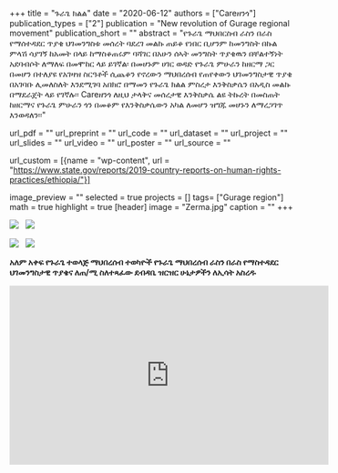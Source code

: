 +++
title = "ጉራጌ ክልል"
date = "2020-06-12"
authors = ["Careዘንጎ"]
publication_types = ["2"]
publication = "New revolution of Gurage regional movement"
publication_short = ""
abstract = "የጉራጌ ማህበርስብ ራስን በራስ የማሰተዳደር ጥያቄ ህገመንግስቱ መሰረት ባደረገ መልኩ ጠይቆ የነበር ቢሆንም ከመንግስት በኩል ምላሽ ሳያገኝ ከአመት በላይ ከማስቆጠሩም ባሻገር በአሁን ሰኣት መንግስት ጥያቄዉን በቸልተኝነት አደባብሶት ለማለፍ በመሞከር ላይ ይገኛል፡ በመሆኑም ሀገር ወዳድ የጉራጌ ምሁራን ከዘርማ ጋር በመሆን በተለያዩ የአገዛዝ ስርዓቶች ሲጨቆን የኖረውን ማህበረሰብ የጠየቀውን ህገመንግስታዊ ጥያቄ በአገባቡ ሊመለስለት እንደሚገባ አበክሮ በማመን የጉራጌ ክልል ምስረታ እንቅስቃሴን በአዲስ መልኩ በማደራጀት ላይ የገኛሉ፡፡  Careዘንጎ  ለዚህ ታላቅና መሰረታዊ እንቅስቃሴ ልዩ ትኩረት በመስጠት ከዘርማና የጉራጌ ምሁራን ጎን በመቆም የእንቅስቃሴውን አካል ለመሆን ዝግጁ መሆኑን ለማረጋገጥ እንወዳለን፡፡"

url_pdf = ""
url_preprint = ""
url_code = ""
url_dataset = ""
url_project = ""
url_slides = ""
url_video = ""
url_poster = ""
url_source = ""

url_custom = [{name = "wp-content", url = "https://www.state.gov/reports/2019-country-reports-on-human-rights-practices/ethiopia/"}]

image_preview = ""
selected = true
projects = []
tags= ["Gurage region"]
math = true
highlight = true
[header]
image = "Zerma.jpg"
caption = ""
+++

 <img src="/img/GurageKilil.jpg"/> &nbsp;  <img src="/img/Gkilil.jpg"/>



<img src="/img/kilil.jpg"/>  &nbsp; <img src="/img/Animated_flag.gif"/>

**አለም አቀፍ የጉራጌ ተወላጅ ማህበረሰብ ተወካዮች የጉራጌ ማህበረሰብ ራስን በራስ የማስተዳደር ህገመንግስታዊ ጥያቄና ለጠ/ሚ ስለተጻፈው ደብዳቤ ዝርዝር ሁኔታዎችን ለኢሳት አስረዱ**

<iframe width="560" height="315" src="https://www.youtube.com/embed/7iRXp7oqZ_s" frameborder="0" allow="accelerometer; autoplay; encrypted-media; gyroscope; picture-in-picture" allowfullscreen></iframe>
